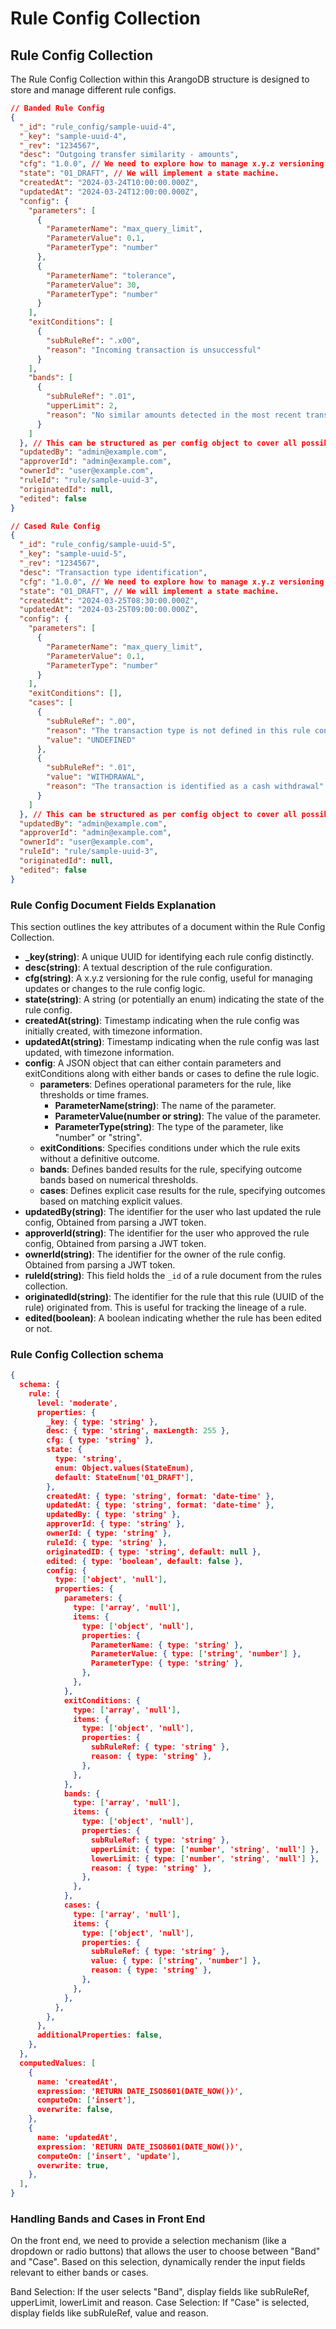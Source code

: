 <!-- SPDX-License-Identifier: Apache-2.0 -->
# Rule Config Collection

## Rule Config Collection

The Rule Config Collection within this ArangoDB structure is designed to store and manage different rule configs.

```json
// Banded Rule Config
{
  "_id": "rule_config/sample-uuid-4",
  "_key": "sample-uuid-4",
  "_rev": "1234567",
  "desc": "Outgoing transfer similarity - amounts",
  "cfg": "1.0.0", // We need to explore how to manage x.y.z versioning. Manual in FE?. Do we need default in schema?
  "state": "01_DRAFT", // We will implement a state machine.
  "createdAt": "2024-03-24T10:00:00.000Z",
  "updatedAt": "2024-03-24T12:00:00.000Z",
  "config": {
    "parameters": [
      {
        "ParameterName": "max_query_limit",
        "ParameterValue": 0.1,
        "ParameterType": "number"
      },
      {
        "ParameterName": "tolerance",
        "ParameterValue": 30,
        "ParameterType": "number"
      }
    ],
    "exitConditions": [
      {
        "subRuleRef": ".x00",
        "reason": "Incoming transaction is unsuccessful"
      }
    ],
    "bands": [
      {
        "subRuleRef": ".01",
        "upperLimit": 2,
        "reason": "No similar amounts detected in the most recent transactions from the debtor"
      }
    ]
  }, // This can be structured as per config object to cover all possible types?
  "updatedBy": "admin@example.com",
  "approverId": "admin@example.com",
  "ownerId": "user@example.com",
  "ruleId": "rule/sample-uuid-3",
  "originatedId": null,
  "edited": false
}
```

```json
// Cased Rule Config
{
  "_id": "rule_config/sample-uuid-5",
  "_key": "sample-uuid-5",
  "_rev": "1234567",
  "desc": "Transaction type identification",
  "cfg": "1.0.0", // We need to explore how to manage x.y.z versioning. Manual in FE?. Do we need default in schema?
  "state": "01_DRAFT", // We will implement a state machine.
  "createdAt": "2024-03-25T08:30:00.000Z",
  "updatedAt": "2024-03-25T09:00:00.000Z",
  "config": {
    "parameters": [
      {
        "ParameterName": "max_query_limit",
        "ParameterValue": 0.1,
        "ParameterType": "number"
      }
    ],
    "exitConditions": [],
    "cases": [
      {
        "subRuleRef": ".00",
        "reason": "The transaction type is not defined in this rule configuration",
        "value": "UNDEFINED"
      },
      {
        "subRuleRef": ".01",
        "value": "WITHDRAWAL",
        "reason": "The transaction is identified as a cash withdrawal"
      }
    ]
  }, // This can be structured as per config object to cover all possible types?
  "updatedBy": "admin@example.com",
  "approverId": "admin@example.com",
  "ownerId": "user@example.com",
  "ruleId": "rule/sample-uuid-3",
  "originatedId": null,
  "edited": false
}
```

### Rule Config Document Fields Explanation

This section outlines the key attributes of a document within the Rule Config Collection.

- **\_key(string)**: A unique UUID for identifying each rule config distinctly.
- **desc(string)**: A textual description of the rule configuration.
- **cfg(string)**: A x.y.z versioning for the rule config, useful for managing updates or changes to the rule config logic.
- **state(string)**: A string (or potentially an enum) indicating the state of the rule config.
- **createdAt(string)**: Timestamp indicating when the rule config was initially created, with timezone information.
- **updatedAt(string)**: Timestamp indicating when the rule config was last updated, with timezone information.
- **config**: A JSON object that can either contain parameters and exitConditions along with either bands or cases to define the rule logic.
  - **parameters**: Defines operational parameters for the rule, like thresholds or time frames.
    - **ParameterName(string)**: The name of the parameter.
    - **ParameterValue(number or string)**: The value of the parameter.
    - **ParameterType(string)**: The type of the parameter, like "number" or "string".
  - **exitConditions**: Specifies conditions under which the rule exits without a definitive outcome.
  - **bands**: Defines banded results for the rule, specifying outcome bands based on numerical thresholds.
  - **cases**: Defines explicit case results for the rule, specifying outcomes based on matching explicit values.
- **updatedBy(string)**: The identifier for the user who last updated the rule config, Obtained from parsing a JWT token.
- **approverId(string)**: The identifier for the user who approved the rule config, Obtained from parsing a JWT token.
- **ownerId(string)**: The identifier for the owner of the rule config. Obtained from parsing a JWT token.
- **ruleId(string)**: This field holds the `_id` of a rule document from the rules collection.
- **originatedId(string)**: The identifier for the rule that this rule (UUID of the rule) originated from. This is useful for tracking the lineage of a rule.
- **edited(boolean)**: A boolean indicating whether the rule has been edited or not.

### Rule Config Collection schema

```json
{
  schema: {
    rule: {
      level: 'moderate',
      properties: {
        _key: { type: 'string' },
        desc: { type: 'string', maxLength: 255 },
        cfg: { type: 'string' },
        state: {
          type: 'string',
          enum: Object.values(StateEnum),
          default: StateEnum['01_DRAFT'],
        },
        createdAt: { type: 'string', format: 'date-time' },
        updatedAt: { type: 'string', format: 'date-time' },
        updatedBy: { type: 'string' },
        approverId: { type: 'string' },
        ownerId: { type: 'string' },
        ruleId: { type: 'string' },
        originatedID: { type: 'string', default: null },
        edited: { type: 'boolean', default: false },
        config: {
          type: ['object', 'null'],
          properties: {
            parameters: {
              type: ['array', 'null'],
              items: {
                type: ['object', 'null'],
                properties: {
                  ParameterName: { type: 'string' },
                  ParameterValue: { type: ['string', 'number'] },
                  ParameterType: { type: 'string' },
                },
              },
            },
            exitConditions: {
              type: ['array', 'null'],
              items: {
                type: ['object', 'null'],
                properties: {
                  subRuleRef: { type: 'string' },
                  reason: { type: 'string' },
                },
              },
            },
            bands: {
              type: ['array', 'null'],
              items: {
                type: ['object', 'null'],
                properties: {
                  subRuleRef: { type: 'string' },
                  upperLimit: { type: ['number', 'string', 'null'] },
                  lowerLimit: { type: ['number', 'string', 'null'] },
                  reason: { type: 'string' },
                },
              },
            },
            cases: {
              type: ['array', 'null'],
              items: {
                type: ['object', 'null'],
                properties: {
                  subRuleRef: { type: 'string' },
                  value: { type: ['string', 'number'] },
                  reason: { type: 'string' },
                },
              },
            },
          },
        },
      },
      additionalProperties: false,
    },
  },
  computedValues: [
    {
      name: 'createdAt',
      expression: 'RETURN DATE_ISO8601(DATE_NOW())',
      computeOn: ['insert'],
      overwrite: false,
    },
    {
      name: 'updatedAt',
      expression: 'RETURN DATE_ISO8601(DATE_NOW())',
      computeOn: ['insert', 'update'],
      overwrite: true,
    },
  ],
}
```

### Handling Bands and Cases in Front End

On the front end, we need to provide a selection mechanism (like a dropdown or radio buttons) that allows the user to choose between "Band" and "Case". Based on this selection, dynamically render the input fields relevant to either bands or cases.

Band Selection: If the user selects "Band", display fields like subRuleRef, upperLimit, lowerLimit and reason.
Case Selection: If "Case" is selected, display fields like subRuleRef, value and reason.

